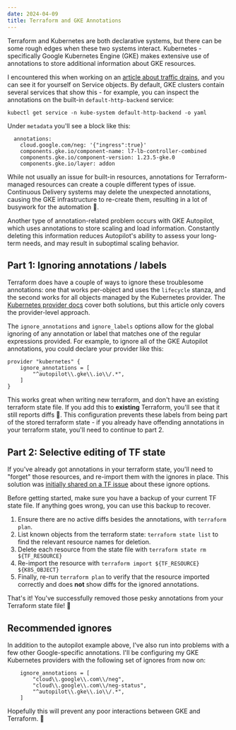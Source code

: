 ```yaml
---
date: 2024-04-09
title: Terraform and GKE Annotations
---
```


Terraform and Kubernetes are both declarative systems, but there can be
some rough edges when these two systems interact. Kubernetes - specifically
Google Kubernetes Engine (GKE) makes extensive use of annotations to store
additional information about GKE resources.

I encountered this when working on an [article about traffic drains](https://www.marcdougherty.com/2024/architecting-for-traffic-drains/), and
you can see it for yourself on Service objects. By default, GKE clusters
contain several services that show this - for example, you can inspect the
annotations on the built-in `default-http-backend` service:

`kubectl get service -n kube-system default-http-backend -o yaml`

Under `metadata` you'll see a block like this:

```
  annotations:
    cloud.google.com/neg: '{"ingress":true}'
    components.gke.io/component-name: l7-lb-controller-combined
    components.gke.io/component-version: 1.23.5-gke.0
    components.gke.io/layer: addon
```

While not usually an issue for built-in resources, annotations for
Terraform-managed resources can create a couple different types of issue.
Continuous Delivery systems may delete the unexpected annotations, causing the
GKE infrastructure to re-create them, resulting in a lot of busywork for the
automation :robot:.

Another type of annotation-related problem occurs with GKE Autopilot, which
uses annotations to store scaling and load information. Constantly deleting this
information reduces Autopilot's ability to assess your long-term needs, and may
result in suboptimal scaling behavior.

## Part 1: Ignoring annotations / labels

Terraform does have a couple of ways to ignore these troublesome annotations:
one that works per-object and uses the `lifecycle` stanza, and the second works
for all objects managed by the Kubernetes provider. The [Kubernetes provider
docs](https://registry.terraform.io/providers/hashicorp/kubernetes/latest/docs#ignore-kubernetes-annotations-and-labels)
cover both solutions, but this article only covers the provider-level approach.

The `ignore_annotations` and `ignore_labels` options allow for the global
ignoring of any annotation or label that matches one of the regular expressions
provided. For example, to ignore all of the GKE Autopilot annotations, you could
declare your provider like this:

```
provider "kubernetes" {
    ignore_annotations = [
        "^autopilot\\.gke\\.io\\/.*",
    ]
}
```

This works great when writing new terraform, and don't have an existing
terraform state file. If you add this to **existing** Terraform, you'll see that
it still reports diffs :facepalm:. This configuration prevents these labels from
being part of the stored terraform state - if you already have offending
annotations in your terraform state, you'll need to continue to part 2.

## Part 2: Selective editing of TF state

If you've already got annotations in your terraform state, you'll need to
"forget" those resources, and re-import them with the ignores in place. This
solution was [initially shared on a TF
issue](https://github.com/hashicorp/terraform-provider-kubernetes/issues/1773#issuecomment-1184198160)
about these ignore options.

Before getting started, make sure you have a backup of your current TF state
file. If anything goes wrong, you can use this backup to recover.

1. Ensure there are no active diffs besides the annotations, with `terraform
   plan`.
1. List known objects from the terraform state: `terraform state list` to find
   the relevant resource names for deletion.
1. Delete each resource from the state file with `terraform state rm
   ${TF_RESOURCE}`
1. Re-import the resource with `terraform import ${TF_RESOURCE} ${K8S_OBJECT}`
1. Finally, re-run `terraform plan` to verify that the resource imported
   correctly and does **not** show diffs for the ignored annotations.

That's it! You've successfully removed those pesky annotations from your
Terraform state file! :tada:

## Recommended ignores

In addition to the autopilot example above, I've also run into problems with a
few other Google-specific annotations. I'll be configuring my GKE Kubernetes
providers with the following set of ignores from now on:

```
    ignore_annotations = [
        "cloud\\.google\\.com\\/neg",
        "cloud\\.google\\.com\\/neg-status",
        "^autopilot\\.gke\\.io\\/.*",
    ]
```

Hopefully this will prevent any poor interactions between GKE and Terraform.
:crossed_fingers:
